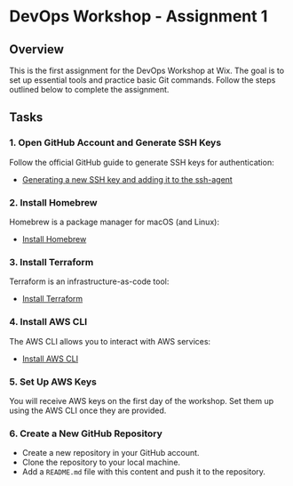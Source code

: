 # DevOps Workshop - Assignment 1

## Overview

This is the first assignment for the DevOps Workshop at Wix. The goal is to set up essential tools and practice basic Git commands. Follow the steps outlined below to complete the assignment.

## Tasks

### 1. Open GitHub Account and Generate SSH Keys

Follow the official GitHub guide to generate SSH keys for authentication:
- [Generating a new SSH key and adding it to the ssh-agent](https://docs.github.com/en/authentication/connecting-to-github-with-ssh/generating-a-new-ssh-key-and-adding-it-to-the-ssh-agent)

### 2. Install Homebrew

Homebrew is a package manager for macOS (and Linux):
- [Install Homebrew](https://brew.sh/)

### 3. Install Terraform

Terraform is an infrastructure-as-code tool:
- [Install Terraform](https://tfswitch.warrensbox.com/Installation/)

### 4. Install AWS CLI

The AWS CLI allows you to interact with AWS services:
- [Install AWS CLI](https://formulae.brew.sh/formula/awscli)

### 5. Set Up AWS Keys

You will receive AWS keys on the first day of the workshop. Set them up using the AWS CLI once they are provided.

### 6. Create a New GitHub Repository

- Create a new repository in your GitHub account.
- Clone the repository to your local machine.
- Add a `README.md` file with this content and push it to the repository.

